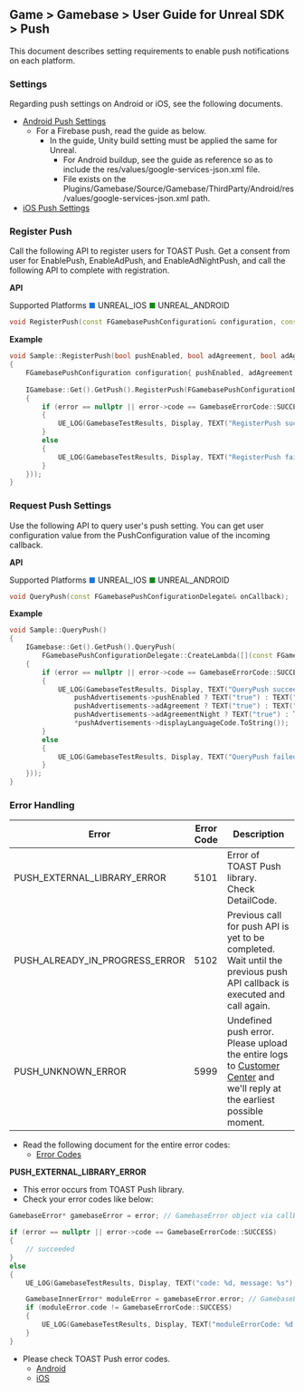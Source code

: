 ## Game > Gamebase > User Guide for Unreal SDK > Push

This document describes setting requirements to enable push notifications on each platform. 

### Settings

Regarding push settings on Android or iOS, see the following documents. <br/>

* [Android Push Settings](aos-push#settings)
    * For a Firebase push, read the guide as below.
        * In the guide, Unity build setting must be applied the same for Unreal.  
            * For Android buildup, see the guide as reference so as to include the res/values/google-services-json.xml file. 
            * File exists on the Plugins/Gamebase/Source/Gamebase/ThirdParty/Android/res/values/google-services-json.xml path. 
* [iOS Push Settings](ios-push#settings)

### Register Push

Call the following API to register users for TOAST Push. 
Get a consent from user for EnablePush, EnableAdPush, and EnableAdNightPush, and call the following API to complete with registration. 

**API**

Supported Platforms
<span style="color:#1D76DB; font-size: 10pt">■</span> UNREAL_IOS
<span style="color:#0E8A16; font-size: 10pt">■</span> UNREAL_ANDROID

```cpp
void RegisterPush(const FGamebasePushConfiguration& configuration, const FGamebaseErrorDelegate& onCallback);
```

**Example**

```cpp
void Sample::RegisterPush(bool pushEnabled, bool adAgreement, bool adAgreementNight)
{
    FGamebasePushConfiguration configuration{ pushEnabled, adAgreement, adAgreementNight };
    
    IGamebase::Get().GetPush().RegisterPush(FGamebasePushConfigurationDelegate::CreateLambda([](const FGamebaseError* error)
    {
        if (error == nullptr || error->code == GamebaseErrorCode::SUCCESS)
        {
            UE_LOG(GamebaseTestResults, Display, TEXT("RegisterPush succeeded"));
        }
        else
        {
            UE_LOG(GamebaseTestResults, Display, TEXT("RegisterPush failed. (error: %d)"), error->code);
        }
    }));
}
```

### Request Push Settings

Use the following API to query user's push setting. 
You can get user configuration value from the PushConfiguration value of the incoming callback. 

**API**

Supported Platforms
<span style="color:#1D76DB; font-size: 10pt">■</span> UNREAL_IOS
<span style="color:#0E8A16; font-size: 10pt">■</span> UNREAL_ANDROID

```cpp
void QueryPush(const FGamebasePushConfigurationDelegate& onCallback);
```

**Example**

```cpp
void Sample::QueryPush()
{
    IGamebase::Get().GetPush().QueryPush(
        FGamebasePushConfigurationDelegate::CreateLambda([](const FGamebasePushConfiguration* pushAdvertisements, const FGamebaseError* error)
    {
        if (error == nullptr || error->code == GamebaseErrorCode::SUCCESS)
        {
            UE_LOG(GamebaseTestResults, Display, TEXT("QueryPush succeeded. (pushEnabled= %s, adAgreement= %s, adAgreementNight= %s, displayLanguageCode= %s)"),
                pushAdvertisements->pushEnabled ? TEXT("true") : TEXT("fasle"),
                pushAdvertisements->adAgreement ? TEXT("true") : TEXT("fasle"),
                pushAdvertisements->adAgreementNight ? TEXT("true") : TEXT("fasle"),
                *pushAdvertisements->displayLanguageCode.ToString());
        }
        else
        {
            UE_LOG(GamebaseTestResults, Display, TEXT("QueryPush failed. (error: %d)"), error->code);
        }
    }));
}
```

### Error Handling

| Error                          | Error Code | Description                              |
| ------------------------------ | ---------- | ---------------------------------------- |
| PUSH_EXTERNAL_LIBRARY_ERROR    | 5101       | Error of TOAST Push library.<br> Check DetailCode. |
| PUSH_ALREADY_IN_PROGRESS_ERROR | 5102       | Previous call for push API is yet to be completed. <br> Wait until the previous push API callback is executed and call again. |
| PUSH_UNKNOWN_ERROR             | 5999       | Undefined push error. <br> Please upload the entire logs to [Customer Center](https://toast.com/support/inquiry) and we'll reply at the earliest possible moment. |

* Read the following document for the entire error codes: 
    * [Error Codes](./error-code/#client-sdk)

**PUSH_EXTERNAL_LIBRARY_ERROR**

* This error occurs from TOAST Push library. 
* Check your error codes like below: 

```cpp
GamebaseError* gamebaseError = error; // GamebaseError object via callback

if (error == nullptr || error->code == GamebaseErrorCode::SUCCESS)
{
    // succeeded
}
else
{
    UE_LOG(GamebaseTestResults, Display, TEXT("code: %d, message: %s"), error->code, *error->message);

    GamebaseInnerError* moduleError = gamebaseError.error; // GamebaseError.error object from external module
    if (moduleError.code != GamebaseErrorCode::SUCCESS)
    {
        UE_LOG(GamebaseTestResults, Display, TEXT("moduleErrorCode: %d, moduleErrorMessage: %s"), moduleError->code, *moduleError->message);
    }
}
```

* Please check TOAST Push error codes.  
    * [Android](aos-push#error-handling)
    * [iOS](ios-push#error-handling)
